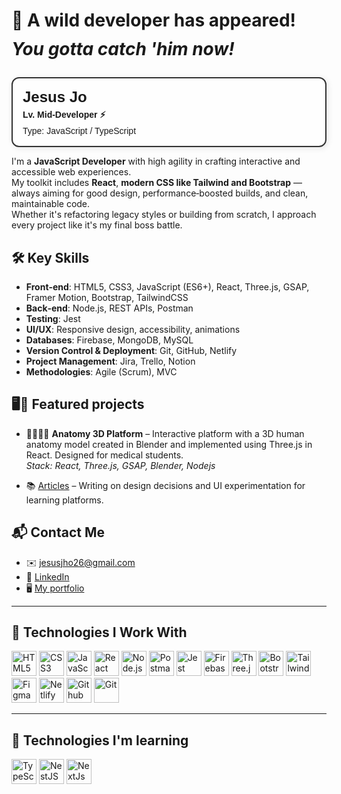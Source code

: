 # 🦑 A wild developer has appeared! <p style="margin-top: 12px;"><em>You gotta catch 'him now!</em></p>

<div style="display: flex; align-items: center; gap: 16px; background: #fefefe; border: 2px solid #333; border-radius: 12px; padding: 16px; box-shadow: 2px 2px 10px rgba(0,0,0,0.1); max-width: 500px; font-family: sans-serif;">
  <div>
    <h3 style="margin: 0; font-size: 1.5rem;">Jesus Jo</h3>
    <p style="margin: 4px 0 0 0; font-weight: bold;">Lv. Mid-Developer ⚡</p>
    <p style="margin: 4px 0 0 0;">Type: JavaScript / TypeScript</p>
  </div>
</div>

I'm a **JavaScript Developer** with high agility in crafting interactive and accessible web experiences.  
My toolkit includes **React**, **modern CSS like Tailwind and Bootstrap** — always aiming for good design, performance‑boosted builds, and clean, maintainable code.  
Whether it's refactoring legacy styles or building from scratch, I approach every project like it's my final boss battle.

## 🛠️ Key Skills

- **Front‑end**: HTML5, CSS3, JavaScript (ES6+), React, Three.js, GSAP, Framer Motion, Bootstrap, TailwindCSS
- **Back‑end**: Node.js, REST APIs, Postman
- **Testing**: Jest
- **UI/UX**: Responsive design, accessibility, animations
- **Databases**: Firebase, MongoDB, MySQL
- **Version Control & Deployment**: Git, GitHub, Netlify
- **Project Management**: Jira, Trello, Notion
- **Methodologies**: Agile (Scrum), MVC

## 🖥️🚀 Featured projects 
- 🩻👩🏼‍⚕️ **Anatomy 3D Platform** – Interactive platform with a 3D human anatomy model created in Blender and implemented using Three.js in React. Designed for medical students.  
  _Stack: React, Three.js, GSAP, Blender, Nodejs_

- 📚 [Articles](https://buymeacoffee.com/jesusjo/hora-de-un-poco-de-color) – Writing on design decisions and UI experimentation for learning platforms.


## 📬 Contact Me
- ✉️ jesusjho26@gmail.com  
- 🔗 [LinkedIn](https://www.linkedin.com/in/jesus-jo-255721210/)
- 🖥️ [My portfolio](https://jo-dev.netlify.app/)

---

## 🧰 Technologies I Work With
<p align="left">
  <img src="https://cdn.jsdelivr.net/gh/devicons/devicon/icons/html5/html5-original.svg" width="40" alt="HTML5"/>
  <img src="https://cdn.jsdelivr.net/gh/devicons/devicon/icons/css3/css3-original.svg" width="40" alt="CSS3"/>
  <img src="https://cdn.jsdelivr.net/gh/devicons/devicon/icons/javascript/javascript-original.svg" width="40" alt="JavaScript"/>
  <img src="https://cdn.jsdelivr.net/gh/devicons/devicon/icons/react/react-original.svg" width="40" alt="React"/>
  <img src="https://cdn.jsdelivr.net/gh/devicons/devicon/icons/nodejs/nodejs-original.svg" width="40" alt="Node.js"/>
  <img src="https://cdn.jsdelivr.net/gh/devicons/devicon/icons/postman/postman-original.svg" width="40" alt="Postman"/>
  <img src="https://cdn.jsdelivr.net/gh/devicons/devicon/icons/jest/jest-plain.svg" width="40" alt="Jest"/>
  <img src="https://cdn.jsdelivr.net/gh/devicons/devicon/icons/firebase/firebase-plain.svg" width="40" alt="Firebase"/>
  <img src="https://cdn.jsdelivr.net/gh/devicons/devicon/icons/threejs/threejs-original.svg" width="40" alt="Three.js"/>
  <img src="https://cdn.jsdelivr.net/gh/devicons/devicon/icons/bootstrap/bootstrap-original.svg" width="40" alt="Bootstrap"/>
  <img src="https://cdn.jsdelivr.net/gh/devicons/devicon/icons/tailwindcss/tailwindcss-original.svg" width="40" alt="Tailwind"/>
  <img src="https://cdn.jsdelivr.net/gh/devicons/devicon/icons/figma/figma-original.svg" width="40" alt="Figma"/>
  <img src="https://cdn.jsdelivr.net/gh/devicons/devicon/icons/netlify/netlify-original.svg" width="40" alt="Netlify"/>
  <img src="https://cdn.jsdelivr.net/gh/devicons/devicon/icons/github/github-original.svg" width="40" alt="Github"/>
  <img src="https://cdn.jsdelivr.net/gh/devicons/devicon/icons/git/git-original.svg" width="40" alt="Git"/>
</p>

---

## 🧰 Technologies I'm learning 
<p align="left">
    <img src="https://cdn.jsdelivr.net/gh/devicons/devicon/icons/typescript/typescript-original.svg" width="40" alt="TypeScript"/>
    <img src="https://cdn.jsdelivr.net/gh/devicons/devicon/icons/nestjs/nestjs-original.svg" width="40" alt="NestJS"/>
    <img src="https://cdn.jsdelivr.net/gh/devicons/devicon/icons/nextjs/nextjs-original.svg" width="40" alt="NextJs"/>
  
</p>
